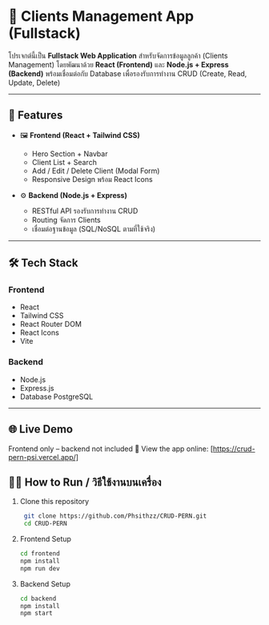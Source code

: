 # 👟 Clients Management App (Fullstack)

โปรเจกต์นี้เป็น **Fullstack Web Application** สำหรับจัดการข้อมูลลูกค้า (Clients Management) โดยพัฒนาด้วย **React (Frontend)** และ **Node.js + Express (Backend)** พร้อมเชื่อมต่อกับ Database เพื่อรองรับการทำงาน CRUD (Create, Read, Update, Delete)

---

## 📌 Features
- 🖼️ **Frontend (React + Tailwind CSS)**
  - Hero Section + Navbar
  - Client List + Search
  - Add / Edit / Delete Client (Modal Form)
  - Responsive Design พร้อม React Icons

- ⚙️ **Backend (Node.js + Express)**
  - RESTful API รองรับการทำงาน CRUD
  - Routing จัดการ Clients
  - เชื่อมต่อฐานข้อมูล (SQL/NoSQL ตามที่ใช้จริง)

---

## 🛠️ Tech Stack
### Frontend
- React
- Tailwind CSS
- React Router DOM
- React Icons
- Vite

### Backend
- Node.js
- Express.js
- Database PostgreSQL 

---

## 🌐 Live Demo
Frontend only – backend not included
🔗 View the app online: [https://crud-pern-psi.vercel.app/]

## 🧑‍💻 How to Run / วิธีใช้งานบนเครื่อง

1. Clone this repository  
   ```bash
    git clone https://github.com/Phsithzz/CRUD-PERN.git
    cd CRUD-PERN

2. Frontend Setup
    ```bash
    cd frontend
    npm install
    npm run dev

3. Backend Setup
    ```bash
    cd backend
    npm install
    npm start
